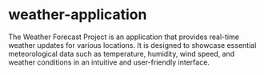 # weather-application
 The Weather Forecast Project is an application that provides real-time weather updates for various locations. It is designed to showcase essential meteorological data such as temperature, humidity, wind speed, and weather conditions in an intuitive and user-friendly interface. 
